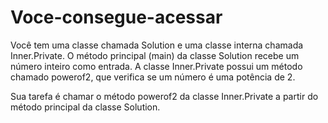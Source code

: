 # Voce-consegue-acessar

Você tem uma classe chamada Solution e uma classe interna chamada Inner.Private. O método principal (main) da classe Solution recebe um número inteiro como entrada. A classe Inner.Private possui um método chamado powerof2, que verifica se um número é uma potência de 2.

Sua tarefa é chamar o método powerof2 da classe Inner.Private a partir do método principal da classe Solution.
